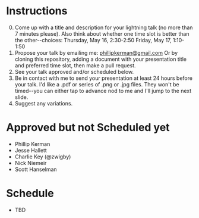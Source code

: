 Instructions
============
0. Come up with a title and description for your lightning talk (no more than 7 minutes please). Also think about whether one time slot is better than the other--choices: 
Thursday, May 16, 2:30-2:50
Friday, May 17, 1:10-1:50
1. Propose your talk by emailing me: phillipkerman@gmail.com
Or by cloning this repository, adding a document with your presentation title and preferred time slot, then make a pull request.
2. See your talk approved and/or scheduled below.
3. Be in contact with me to send your presentation at least 24 hours before your talk.  I'd like a .pdf or series of .png or .jpg files.  They won't be timed--you can either tap to advance nod to me and I'll jump to the next slide.
4. Suggest any variations. 


Approved but not Scheduled yet
==========================
* Phillip Kerman
* Jesse Hallett
* Charlie Key (@zwigby) 
* Nick Niemeir
* Scott Hanselman


Schedule
=================
* TBD
